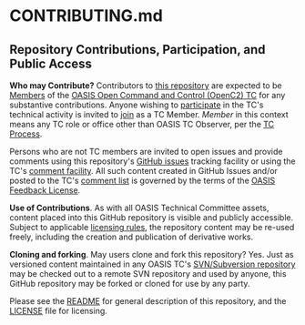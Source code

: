# CONTRIBUTING.md

## Repository Contributions, Participation, and Public Access

**Who may Contribute?** Contributors to [this repository](https://github.com/oasis-tcs/openc2-ap-pac) are expected to be [Members](https://www.oasis-open.org/policies-guidelines/oasis-defined-terms-2017-05-26#dMember) of the [OASIS Open Command and Control (OpenC2) TC](https://www.oasis-open.org/committees/tc_home.php?wg_abbrev=openc2) for any substantive contributions.  Anyone wishing to [participate](https://www.oasis-open.org/org/faq#committee-participation) in the TC's technical activity is invited to [join](https://www.oasis-open.org/committees/join) as a TC Member.
<i>Member</i> in this context means any TC role or office other than OASIS TC Observer, per the [TC Process](https://www.oasis-open.org/policies-guidelines/tc-process#membership).

Persons who are not TC members are invited to open issues and provide comments using this repository's [GitHub issues](https://github.com/oasis-tcs/openc2-ap-pac) tracking facility or using the TC's [comment facility](https://www.oasis-open.org/committees/comments/index.php?wg_abbrev=openc2").  All such content created in GitHub Issues and/or posted to the TC's [comment list](https://lists.oasis-open.org/archives/openc2-comment/) is governed by the terms of the [OASIS Feedback License](https://www.oasis-open.org/policies-guidelines/ipr#appendixa).

**Use of Contributions**. As with all OASIS Technical Committee assets, content placed into this GitHub repository is visible and publicly accessible. Subject to applicable [licensing rules](https://github.com/oasis-tcs/openc2-ap-pac/LICENSE.md), the repository content may be re-used freely, including the creation and publication of derivative works.

**Cloning and forking**. May users clone and fork this repository?  Yes. Just as versioned content maintained in any OASIS TC's <a href="https://tools.oasis-open.org/version-control/browse/">SVN/Subversion repository</a> may be checked out to a remote SVN repository and used by anyone, this GitHub repository may be forked or cloned for use by any party.

Please see the <a href="https://github.com/oasis-tcs/openc2-ap-pac/blob/master/README.md">README</a> for general description of this repository, and the <a href="https://github.com/oasis-tcs/openc2-ap-pac/blob/main/LICENSE.md">LICENSE</a> file for licensing.

